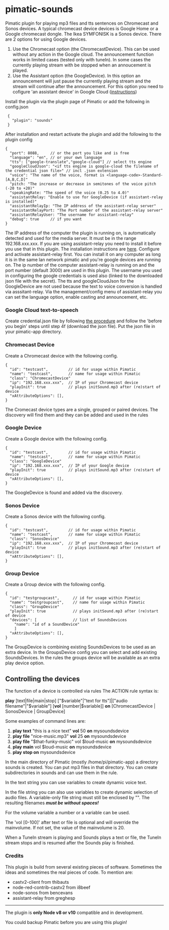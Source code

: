 # pimatic-sounds
Pimatic plugin for playing mp3 files and tts sentences on Chromecast and Sonos devices. A typical chromecast device devices is Google Home or a Google chromecast dongle. The Ikea SYMFONISK is a Sonos device. There are 2 options for using Google devices.
1. Use the Chromecast option (the ChromecastDevice). This can be used without any action in the Google cloud. The announcement function works in limited cases (tested only with tuneIn). In some cases the currently playing stream with be stopped when an annoucement is played.
2. Use the Assistant option (the GoogleDevice). In this option an announcement will just pause the currently playing stream and the stream will continue after the announcement. For this option you need to cofigure 'an assistant device' in Google Cloud ([instructions](https://greghesp.github.io/assistant-relay/docs/introduction))

Install the plugin via the plugin page of Pimatic or add the following in config.json
```
 {
   "plugin": "sounds"
 }
```
After installation and restart activate the plugin and add the following to the plugin config
```
{
  "port": 8088,     // or the port you like and is free
  "language": "en", // or your own language
  "tts": ["google-translate","google-cloud"] // select tts engine
  "googleCloudJson": "<if tts engine is google-cloud the filename of the credential json file>" // incl .json extension
  "voice": "The name of the voice, format is <language-code>-Standard-[A,B,C,D]"
  "pitch: "The increase or decrease in semitones of the voice pitch (-20 to +20)"
  "speakingRate: "The speed of the voice (0.25 to 4.0)"
  "assistantRelay: "Enable to use for GoogleDevice (if assistant-relay is installed)"
  "assistantRelayIp: "The IP address of the assistant-relay server"
  "assistantRelayPort: "The Port number of the assistant-relay server"
  "assistantRelayUser: "The username for assistant-relay"
  "debug": true     // if you want
}

```
The IP address of the computer the plugin is running on, is automatically detected and used for the media server. It must be in the range 192.168.xxx.xxx.
If you are using assistant-relay you need to install it before you use that in this plugin. The installation instructions are [here](https://greghesp.github.io/assistant-relay/docs/introduction). Configure and activate assistant-relay first. You can install it on any computer as long it is in the same lan network pimatic and you're google devices are running on. The ip number of the computer assistant-relay is running on and the port number (default 3000) are used in this plugin. The username you used in configuring the google credentials is used also (linked to the downloaded json file with the secret). The tts and googleCloudJson for the GoogleDevice are not used because the text to voice conversion is handled via asssitant-relay.
Via the management/config menu of assistant-relay you can set the language option, enable casting and announcement, etc.

### Google Cloud text-to-speech
Create credential.json file by following [the procedure](https://cloud.google.com/text-to-speech/docs/quickstart-client-libraries?hl=en) and follow the 'before you begin' steps until step 4f (download the json file). Put the json file in your pimatic-app directory.

### Chromecast Device
Create a Chromecast device with the following config.

```
{
  "id": "testcast",         // id for usage within Pimatic
  "name": "testcast",       // name for usage within Pimatic
  "class": "ChromecastDevice"
  "ip": "192.168.xxx.xxx",  // IP of your Chromecast device
  "playInit": true          // plays initSound.mp3 after (re)start of device
  "xAttributeOptions": [],
}
```
The Cromecast device types are a single, grouped or paired devices. The discovery will find them and they can be added and used in the rules

### Google Device
Create a Google device with the following config.

```
{
  "id": "testcast",         // id for usage within Pimatic
  "name": "testcast",       // name for usage within Pimatic
  "class": "GoogleDevice"
  "ip": "192.168.xxx.xxx",  // IP of your Google device
  "playInit": true          // plays initSound.mp3 after (re)start of device
  "xAttributeOptions": [],
}
```
The GoogleDevice is found and added via the discovery.


### Sonos Device
Create a Sonos device with the following config.

```
{
  "id": "testcast",         // id for usage within Pimatic
  "name": "testcast",       // name for usage within Pimatic
  "class": "SonosDevice"
  "ip": "192.168.xxx.xxx",  // IP of your Chromecast device
  "playInit": true          // plays initSound.mp3 after (re)start of device
  "xAttributeOptions": [],
}
```

### Group Device
Create a Group device with the following config.

```
{
  "id": "testgroupcast",      // id for usage within Pimatic
  "name": "testgroupcast",    // name for usage within Pimatic
  "class": "GroupDevice"
  "playInit": true            // plays initSound.mp3 after (re)start of device
  "devices": [                // list of SoundsDevices
    "name": "id of a SoundDevice"
    ]
  "xAttributeOptions": [],
}
```
The GroupDevice is combining existing SoundsDevices to be used as an extra device.
In the GroupsDevice config you can select and add existing SoundsDevices.
In the rules the groups device will be available as an extra play device option.

## Controlling the devices

The function of a device is controlled via rules
The ACTION rule syntax is:

**play**  [text|file|main|stop]  ["$variable"|"text for tts"]|["audio filename"|"$variable"]  [**vol** [number|$variable]]  **on**  [ChromecastDevice | SonosDevice | GroupDevice]

Some examples of command lines are:
1. **play text** "this is a nice text" **vol** 50 **on** mysoundsdevice
2. **play file** "nice-music.mp3" **vol** 25 **on** mysoundsdevice
3. **play file** "$that-funky-music" vol $loud-music **on** mysoundsdevice
4. **play main** vol $loud-music **on** mysoundsdevice
5. **play stop on** mysoundsdevice

In the main directory of Pimatic (mostly /home/pi/pimatic-app) a directory sounds is created. You can put mp3 files in that directory. You can create subdirectories in sounds and can use them in the rule.

In the text string you can use variables to create dynamic voice text.

In the file string you can also use variables to create dynamic selection of audio files. A variable-only file string must still be enclosed by "". The resulting filenames ***must be without spaces!***

For the volume variable a number or a variable can be used.

The 'vol [0-100]' after text or file is optional and will override the mainvolume. If not set, the value of the mainvolume is 20.

When a TuneIn stream is playing and Sounds plays a text or file, the TuneIn stream stops and is resumed after the Sounds play is finished.

### Credits
This plugin is build from several existing pieces of software. Sometimes the ideas and sometimes the real pieces of code. To mention are:
- castv2-client from thibauts
- node-red-contrib-castv2 from i8beef
- node-sonos from bencevans
- assistant-relay from greghesp
---
The plugin is **only Node v8 or v10** compatible and in development.

You could backup Pimatic before you are using this plugin!
